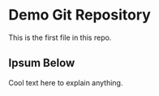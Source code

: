 # Demo Git Repository

This is the first file in this repo.

## Ipsum Below

Cool text here to explain anything.